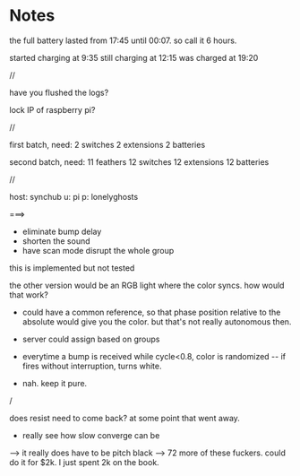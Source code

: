 Notes
=====

the full battery lasted from 17:45 until 00:07. so call it 6 hours.


started charging at 9:35
still charging at 12:15
was charged at 19:20



//

have you flushed the logs?



lock IP of raspberry pi?



//

first batch, need:
2 switches
2 extensions
2 batteries

second batch, need:
11 feathers
12 switches
12 extensions
12 batteries



//

host: synchub
u: pi
p: lonelyghosts





===> 

- eliminate bump delay
- shorten the sound 
- have scan mode disrupt the whole group

this is implemented but not tested



the other version would be an RGB light where the color syncs.
how would that work?

- could have a common reference, so that phase position relative to the absolute would give you the color. but that's not really autonomous then. 

- server could assign based on groups

- everytime a bump is received while cycle<0.8, color is randomized -- if fires without interruption, turns white.

- nah. keep it pure.


/

does resist need to come back? at some point that went away.

- really see how slow converge can be

--> it really does have to be pitch black
--> 72 more of these fuckers. could do it for $2k. I just spent 2k on the book. 

